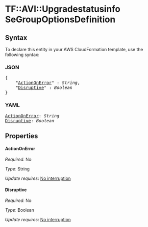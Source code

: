 # TF::AVI::Upgradestatusinfo SeGroupOptionsDefinition

## Syntax

To declare this entity in your AWS CloudFormation template, use the following syntax:

### JSON

<pre>
{
    "<a href="#actiononerror" title="ActionOnError">ActionOnError</a>" : <i>String</i>,
    "<a href="#disruptive" title="Disruptive">Disruptive</a>" : <i>Boolean</i>
}
</pre>

### YAML

<pre>
<a href="#actiononerror" title="ActionOnError">ActionOnError</a>: <i>String</i>
<a href="#disruptive" title="Disruptive">Disruptive</a>: <i>Boolean</i>
</pre>

## Properties

#### ActionOnError

_Required_: No

_Type_: String

_Update requires_: [No interruption](https://docs.aws.amazon.com/AWSCloudFormation/latest/UserGuide/using-cfn-updating-stacks-update-behaviors.html#update-no-interrupt)

#### Disruptive

_Required_: No

_Type_: Boolean

_Update requires_: [No interruption](https://docs.aws.amazon.com/AWSCloudFormation/latest/UserGuide/using-cfn-updating-stacks-update-behaviors.html#update-no-interrupt)


